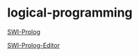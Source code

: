 logical-programming
===================

[SWI-Prolog](http://www.swi-prolog.org/download/stable)

[SWI-Prolog-Editor](http://lakk.bildung.hessen.de/netzwerk/faecher/informatik/swiprolog/indexe.html)

